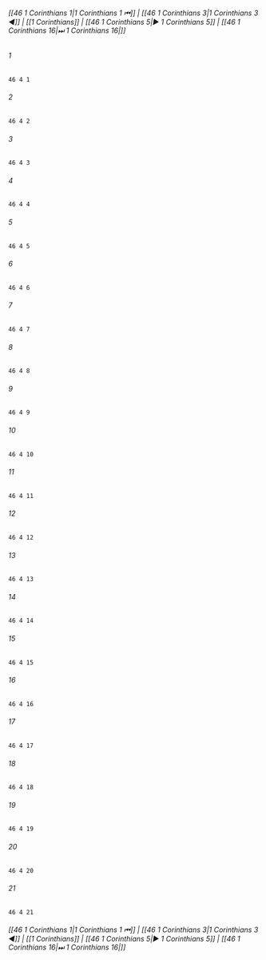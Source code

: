 
###### [[46 1 Corinthians 1|1 Corinthians 1 ⏮]] | [[46 1 Corinthians 3|1 Corinthians 3 ◀]] | [[1 Corinthians]] | [[46 1 Corinthians 5|▶ 1 Corinthians 5]] | [[46 1 Corinthians 16|⏭ 1 Corinthians 16|]]

###### 1
``` verse
46 4 1 
```
###### 2
``` verse
46 4 2 
```
###### 3
``` verse
46 4 3 
```
###### 4
``` verse
46 4 4 
```
###### 5
``` verse
46 4 5 
```
###### 6
``` verse
46 4 6 
```
###### 7
``` verse
46 4 7 
```
###### 8
``` verse
46 4 8 
```
###### 9
``` verse
46 4 9 
```
###### 10
``` verse
46 4 10 
```
###### 11
``` verse
46 4 11 
```
###### 12
``` verse
46 4 12 
```
###### 13
``` verse
46 4 13 
```
###### 14
``` verse
46 4 14 
```
###### 15
``` verse
46 4 15 
```
###### 16
``` verse
46 4 16 
```
###### 17
``` verse
46 4 17 
```
###### 18
``` verse
46 4 18 
```
###### 19
``` verse
46 4 19 
```
###### 20
``` verse
46 4 20 
```
###### 21
``` verse
46 4 21 
```

###### [[46 1 Corinthians 1|1 Corinthians 1 ⏮]] | [[46 1 Corinthians 3|1 Corinthians 3 ◀]] | [[1 Corinthians]] | [[46 1 Corinthians 5|▶ 1 Corinthians 5]] | [[46 1 Corinthians 16|⏭ 1 Corinthians 16|]]

